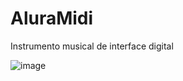# AluraMidi 
Instrumento musical de interface digital 

![image](https://github.com/FernandaKuhn/aluramidi/assets/114527338/32eddadd-0186-4c29-8a7c-43a464cb48ed)
